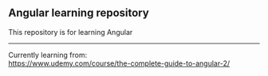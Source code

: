 ## Angular learning repository
This repository is for learning Angular<hr>
Currently learning from:<br>
https://www.udemy.com/course/the-complete-guide-to-angular-2/
